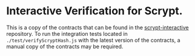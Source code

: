 # Interactive Verification for Scrypt.

This is a copy of the contracts that can be found in the [scrypt-interactive] repository.
To run the integration tests located in `./test/verifyScryptHash.js` with the latest version of the contracts, a manual copy of the contracts may be required.



[scrypt-interactive]: https://github.com/dogethereum/scrypt-interactive